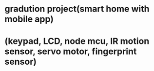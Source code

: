 # gradution project(smart home with mobile app)
# (keypad, LCD, node mcu, IR motion sensor, servo motor, fingerprint sensor)
